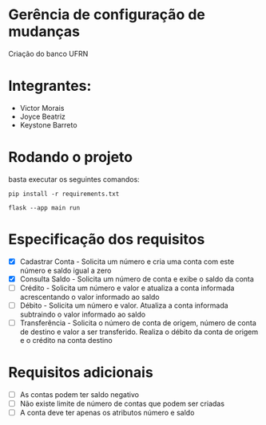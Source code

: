 # Gerência de configuração de mudanças
Criação do banco UFRN

# Integrantes:
* Victor Morais
* Joyce Beatriz
* Keystone Barreto

# Rodando o projeto

basta executar os seguintes comandos:
```
pip install -r requirements.txt

flask --app main run
```

# Especificação dos requisitos

- [x] Cadastrar Conta -  Solicita um número e cria uma conta com este número e saldo igual a zero
- [x] Consulta Saldo - Solicita um número de conta e exibe o saldo da conta
- [ ] Crédito - Solicita um número e valor e atualiza a conta informada acrescentando o valor informado ao saldo
- [ ] Débito - Solicita um número e valor. Atualiza a conta informada subtraindo o valor informado ao saldo
- [ ] Transferência - Solicita o número de conta de origem, número de conta de destino e valor a ser transferido. Realiza o débito da conta de origem e o crédito na conta destino

# Requisitos adicionais
- [ ] As contas podem ter saldo negativo
- [ ] Não existe limite de número de contas que podem ser criadas
- [ ] A conta deve ter apenas os atributos número e saldo
